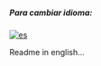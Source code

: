 ##### Para cambiar idioma:
[![es](https://img.shields.io/badge/lang-es-yellow.svg)](/README.md) 



Readme in english...